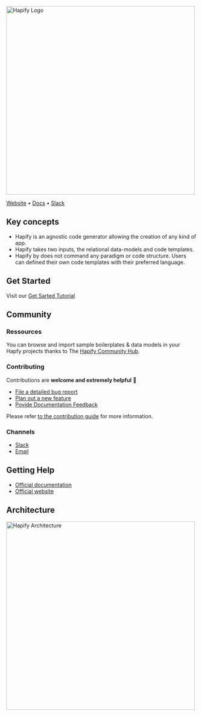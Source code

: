 <img src="https://drive.google.com/file/d/1N7jkKZe3W8a2vqqNkDgT0oCB184SCDul/view?usp=sharing" alt="Hapify Logo" width=500/>


[Website](https://hapify.io) • [Docs](https://www.hapify.io/documenation/) • [Slack](https://slack.hapify.io/)

## Key concepts

- Hapify is an agnostic code generator allowing the creation of any kind of app.
- Hapify takes two inputs, the relational data-models and code templates.
- Hapify by does not command any paradigm or code structure. Users can defined their own code templates with their preferred language.

## Get Started

Visit our [Get Sarted Tutorial](https://www.hapify.io/get-started)

## Community

### Ressources
You can browse and import sample boilerplates & data models in your Hapfy projects thanks to The [Hapify Community Hub](https://hub.hapify.io/).


### Contributing

Contributions are **welcome and extremely helpful** 🙌
- [File a detailed bug report](https://github.com/hapify/hapify/issues/new?template=bug_report.md)
- [Plan out a new feature](https://github.com/hapify/hapify/issues/new?template=feature_request.md)
- [Povide Documentation Feedback](https://github.com/hapify/hapify/issues/new??template=documentation.md)

Please refer [to the contribution guide](https://github.com/hapify/hapify/blob/master/CONTRIBUTING.md) for more information.

### Channels
- [Slack](https://hapify.slack.com)
- [Email](mailto:hello@hapify.io)


## Getting Help
- [Official documentation](https://www.hapify.io/documentation)
- [Official website](https://www.hapify.io)


## Architecture
<img src="https://www.hapify.io/assets/svg/how-it-works-schema-hapify.svg" alt="Hapify Architecture" width=500/>







